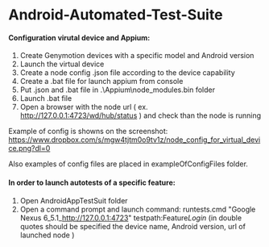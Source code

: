 # Android-Automated-Test-Suite

#### Configuration virutal device and Appium:
1. Create Genymotion devices with a specific model and Android version 	
2. Launch the virtual device
3. Create a node config .json file according to the device capability 
4. Create a .bat file for launch appium from console 
5. Put .json and .bat file in .\Appium\node_modules\.bin folder
6. Launch .bat file
7. Open a browser with the node url ( ex. http://127.0.0.1:4723/wd/hub/status ) and check than the node is running

Example of config is showns on the screenshot: https://www.dropbox.com/s/mgw4tjtm0o9tv1z/node_config_for_virtual_device.png?dl=0

Also examples of config files are placed in exampleOfConfigFiles folder.

#### In order to launch autotests of a specific feature:

1. Open AndroidAppTestSuit folder 
2. Open a command prompt and launch command: runtests.cmd "Google Nexus 6_5.1_http://127.0.0.1:4723" testpath:Feature*Login*
(in double quotes should be specified the device name, Android version, url of launched node )
